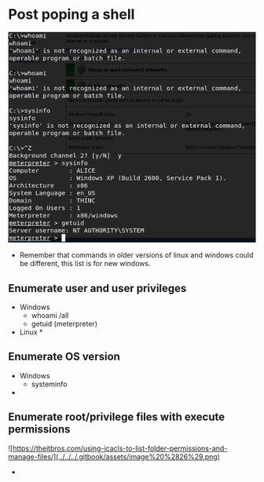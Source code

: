 # Post poping a shell

![](../../../.gitbook/assets/image%20%2829%29.png)

* Remember that commands in older versions of linux and windows could be different, this list is for new windows.

## Enumerate user and user privileges

* Windows
  * whoami /all
  * getuid \(meterpreter\)
* Linux
  * 

## Enumerate OS version

* Windows 
  * systeminfo
* 
## Enumerate root/privilege files with execute permissions

![https://theitbros.com/using-icacls-to-list-folder-permissions-and-manage-files/](../../../.gitbook/assets/image%20%2826%29.png)

* 


